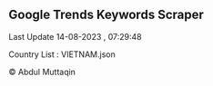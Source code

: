 

## Google Trends Keywords Scraper 
 
Last Update 14-08-2023 , 07:29:48

Country List :
VIETNAM.json



© Abdul Muttaqin 

